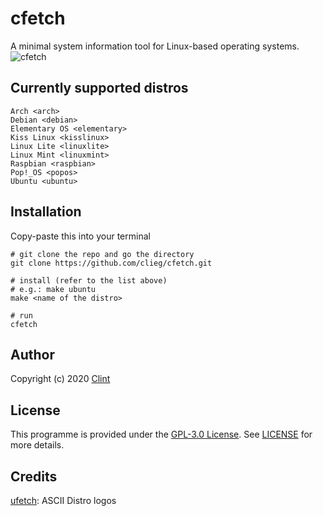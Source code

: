# cfetch
A minimal system information tool for Linux-based operating systems.
![cfetch](https://clieg.github.io/images/cfetch.png)


## Currently supported distros
```
Arch <arch>
Debian <debian>
Elementary OS <elementary>
Kiss Linux <kisslinux>
Linux Lite <linuxlite>
Linux Mint <linuxmint>
Raspbian <raspbian>
Pop!_OS <popos>
Ubuntu <ubuntu>
```


## Installation
Copy-paste this into your terminal
```
# git clone the repo and go the directory
git clone https://github.com/clieg/cfetch.git

# install (refer to the list above)
# e.g.: make ubuntu
make <name of the distro>

# run
cfetch
```


## Author
Copyright (c) 2020 [Clint](https://github.com/clieg)


## License
This programme is provided under the [GPL-3.0 License](https://github.com/clieg/coffeetch/blob/master/LICENSE). See [LICENSE](https://github.com/clieg/coffeetch/blob/master/LICENSE) for more details.


## Credits
[ufetch](https://gitlab.com/jschx/ufetch/): ASCII Distro logos
